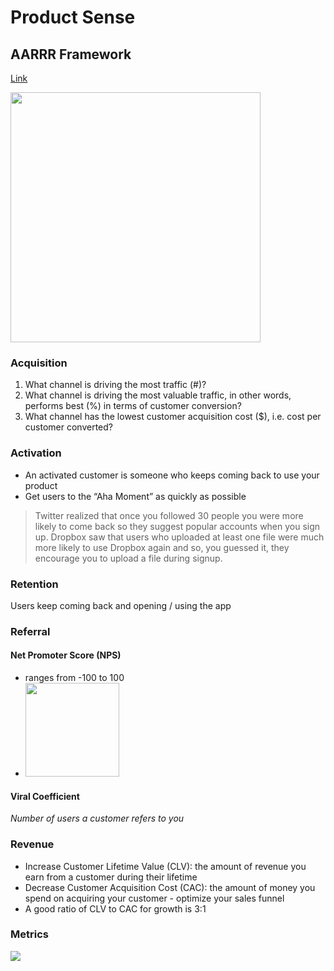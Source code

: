 # Product Sense

## AARRR Framework
[Link](https://medium.com/@ms.mbalke/aarrr-framework-metrics-that-let-your-startup-sound-like-a-pirate-ship-e91d4082994b)

<img src="https://www.pallav.io/wp-content/uploads/2018/07/AARRR-Funnel-Created-by-Pallav-Kaushish-2.png" height="400px">

### Acquisition
1. What channel is driving the most traffic (#)?
2.  What channel is driving the most valuable traffic, in other words, performs best (%) in terms of customer conversion?
3. What channel has the lowest customer acquisition cost ($), i.e. cost per customer converted?

### Activation
- An activated customer is someone who keeps coming back to use your product
- Get users to the “Aha Moment” as quickly as possible

> Twitter realized that once you followed 30 people you were more likely to come back so they suggest popular accounts when you sign up. Dropbox saw that users who uploaded at least one file were much more likely to use Dropbox again and so, you guessed it, they encourage you to upload a file during signup.

### Retention
Users keep coming back and opening / using the app

### Referral
#### Net Promoter Score (NPS)
- ranges from -100 to 100
- <img src="https://miro.medium.com/max/1252/0*k9wo5xoPuCRG3v4V.jpg" height="150px">

#### Viral Coefficient
_Number of users a customer refers to you_

### Revenue
- Increase Customer Lifetime Value (CLV): the amount of revenue you earn from a customer during their lifetime
- Decrease Customer Acquisition Cost (CAC): the amount of money you spend on acquiring your customer - optimize your sales funnel
- A good ratio of CLV to CAC for growth is 3:1

### Metrics
<img src="https://d35fo82fjcw0y8.cloudfront.net/2017/11/20084658/mobile-customer-purchase-funnel1.png">
